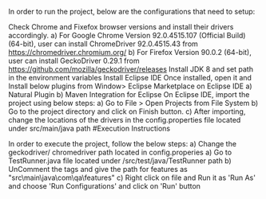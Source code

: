 In order to run the project, below are the configurations that need to setup:

Check Chrome and Fixefox browser versions and install their drivers accordingly.
a) For Google Chrome Version 92.0.4515.107 (Official Build) (64-bit), user can install ChromeDriver 92.0.4515.43 from https://chromedriver.chromium.org/
b) For Firefox Version 90.0.2 (64-bit), user can install GeckoDriver 0.29.1 from https://github.com/mozilla/geckodriver/releases
Install JDK 8 and set path in the environment variables
Install Eclipse IDE
Once installed, open it and Install below plugins from Window> Eclipse Marketplace on Eclipse IDE
a) Natural Plugin
b) Maven Integration for Eclipse
On Eclipse IDE, import the project using below steps:
a) Go to File > Open Projects from File System
b) Go to the project directory and click on Finish button.
c) After importing, change the locations of the drivers in the config.properties file located under src/main/java path
#Execution Instructions

In order to execute the project, follow the below steps:
a) Change the geckodriver/ chromedriver path located in config.properies
a) Go to TestRunner.java file located under /src/test/java/TestRunner path
b) UnComment the tags and give the path for features as "src\\main\\java\\com\\qa\\features" 
c) Right click on file and Run it as 'Run As' and choose 'Run Configurations' and click on 'Run' button